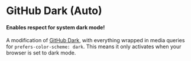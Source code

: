 # GitHub Dark (Auto)
#### Enables respect for system dark mode!

A modification of [GitHub Dark](https://github.com/StylishThemes/GitHub-Dark), with everything wrapped in media queries for `prefers-color-scheme: dark`. This means it only activates when your browser is set to dark mode.